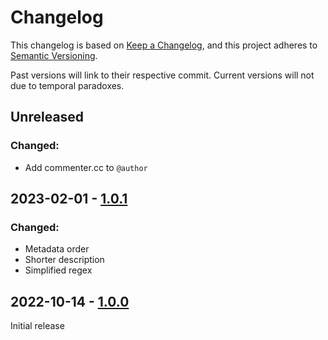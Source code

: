 # Changelog

This changelog is based on [Keep a Changelog](https://keepachangelog.com/), and this project adheres to [Semantic Versioning](https://semver.org/).

Past versions will link to their respective commit. Current versions will not due to temporal paradoxes.

## Unreleased
### Changed:
  - Add commenter.cc to `@author`

## 2023-02-01 - [1.0.1](https://github.com/Commenter25/userstuffs/blob/eb025d691a83fef881672f7cf977c6e8c91c4e68/tpimgs/tpimgs.user.css)
### Changed:
  - Metadata order
  - Shorter description
  - Simplified regex

## 2022-10-14 - [1.0.0](https://github.com/Commenter25/userstuffs/blob/f893c2b056f3f4a530ff1f9c8d81abf5d2eaa2f3/tpimgs/tpimgs.user.css)
Initial release
